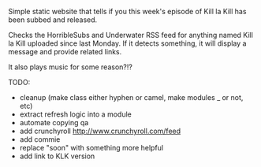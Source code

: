 Simple static website that tells if you this week's episode of Kill la Kill has been subbed and released.

Checks the HorribleSubs and Underwater RSS feed for anything named Kill la Kill uploaded since last Monday. If it detects something, it will display a message and provide related links.

It also plays music for some reason?!?

TODO:

- cleanup (make class either hyphen or camel, make modules _ or not, etc)
- extract refresh logic into a module
- automate copying qa
- add crunchyroll http://www.crunchyroll.com/feed
- add commie
- replace "soon" with something more helpful
- add link to KLK version
